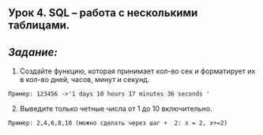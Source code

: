 ## Урок 4. SQL – работа с несколькими таблицами.
## *Задание:*

1.	Создайте функцию, которая принимает кол-во сек и форматирует их в кол-во дней, часов, минут и секунд.
```
Пример: 123456 ->'1 days 10 hours 17 minutes 36 seconds '
```

2.	Выведите только четные числа от 1 до 10 включительно.
```
Пример: 2,4,6,8,10 (можно сделать через шаг +  2: х = 2, х+=2)
```
